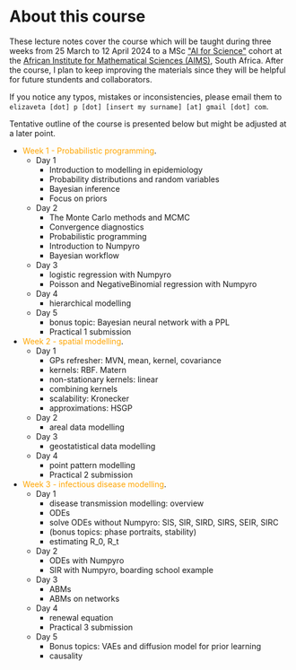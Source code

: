 # About this course

These lecture notes cover the course which will be taught during three weeks from 25 March to 12 April 2024 to a MSc ["AI for Science"](https://ai.aims.ac.za/) cohort at the [African Institute for Mathematical Sciences (AIMS)](https://aims.ac.za/), South Africa. After the course, I plan to keep improving the materials since they will be helpful for future stundents and collaborators.

If you notice any typos, mistakes or inconsistencies, please email them to `elizaveta [dot] p [dot] [insert my surname] [at] gmail [dot] com`.

Tentative outline of the course is presented below but might be adjusted at a later point.


* <span style="color:orange">Week 1 - Probabilistic programming</span>.
    * Day 1
        * Introduction to modelling in epidemiology
        * Probability distributions and random variables
        * Bayesian inference
        * Focus on priors
    * Day 2
	    * The Monte Carlo methods and MCMC
	    * Convergence diagnostics
	    * Probabilistic programming
	    * Introduction to Numpyro
	    * Bayesian workflow
    * Day 3 
    	* logistic regression with Numpyro
        * Poisson and NegativeBinomial regression with Numpyro
    * Day 4
        * hierarchical modelling
    * Day 5
        * bonus topic: Bayesian neural network with a PPL
        * Practical 1 submission
* <span style="color:orange">Week 2 - spatial modelling</span>.
    * Day 1
        * GPs refresher: MVN, mean, kernel, covariance
	    * kernels: RBF. Matern
	    * non-stationary kernels: linear
	    * combining kernels
	    * scalability: Kronecker
	    * approximations: HSGP
    * Day 2
        * areal data modelling
    * Day 3 
        * geostatistical data modelling
    * Day 4
        * point pattern modelling
        * Practical 2 submission
* <span style="color:orange">Week 3 - infectious disease modelling</span>.
    * Day 1
    	* disease transmission modelling: overview
	    * ODEs
	    * solve ODEs without Numpyro: SIS, SIR, SIRD, SIRS, SEIR, SIRC
	    * (bonus topics: phase portraits, stability)
	    * estimating R_0, R_t
    * Day 2
        * ODEs with Numpyro
        * SIR with Numpyro, boarding school example
    * Day 3 
        * ABMs
        * ABMs on networks
    * Day 4
        * renewal equation
        * Practical 3 submission
    * Day 5
        * Bonus topics: VAEs and diffusion model for prior learning
        * causality


